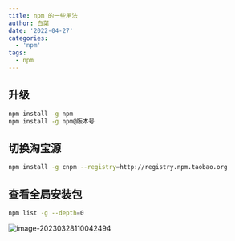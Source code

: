 ```yaml
---
title: npm 的一些用法
author: 白菜
date: '2022-04-27'
categories:
  - 'npm'
tags:
  - npm
---
```


## 升级

```sh
npm install -g npm
npm install -g npm@版本号
```

## 切换淘宝源

```sh
npm install -g cnpm --registry=http://registry.npm.taobao.org
```

## 查看全局安装包

```sh
npm list -g --depth=0
```

![image-20230328110042494](cdn.wuxiaobai.cn/img/image-20230328110042494.png)

 


